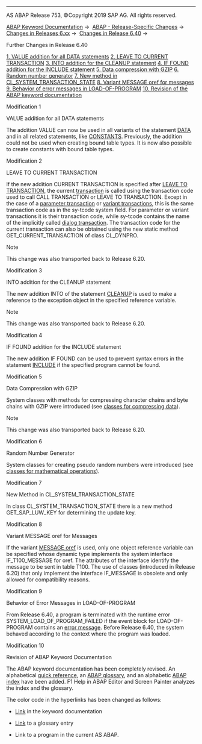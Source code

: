   

* * *

AS ABAP Release 753, ©Copyright 2019 SAP AG. All rights reserved.

[ABAP Keyword Documentation](javascript:call_link\('abenabap.htm'\)) →  [ABAP - Release-Specific Changes](javascript:call_link\('abennews.htm'\)) →  [Changes in Releases 6.xx](javascript:call_link\('abennews-6.htm'\)) →  [Changes in Release 6.40](javascript:call_link\('abennews-640.htm'\)) → 

Further Changes in Release 6.40

[1\. VALUE addition for all DATA statements](#!ABAP_MODIFICATION_1@1@)
[
2\. LEAVE TO CURRENT TRANSACTION](#!ABAP_MODIFICATION_2@2@)
[
3\. INTO addition for the CLEANUP statement](#!ABAP_MODIFICATION_3@3@)
[
4\. IF FOUND addition for the INCLUDE statement](#!ABAP_MODIFICATION_4@4@)
[
5\. Data compression with GZIP](#!ABAP_MODIFICATION_5@5@)
[
6\. Random number generator](#!ABAP_MODIFICATION_6@6@)
[
7\. New method in CL\_SYSTEM\_TRANSACTION\_STATE](#!ABAP_MODIFICATION_7@7@)
[
8\. Variant MESSAGE oref for messages](#!ABAP_MODIFICATION_8@8@)
[
9\. Behavior of error messages in LOAD-OF-PROGRAM](#!ABAP_MODIFICATION_9@9@)
[
10\. Revision of the ABAP keyword documentation](#!ABAP_MODIFICATION_10@10@)

Modification 1

VALUE addition for all DATA statements

The addition VALUE can now be used in all variants of the statement [DATA](javascript:call_link\('abapdata.htm'\)) and in all related statements, like [CONSTANTS](javascript:call_link\('abapconstants.htm'\)). Previously, the addition could not be used when creating bound table types. It is now also possible to create constants with bound table types.

Modification 2

LEAVE TO CURRENT TRANSACTION

If the new addition CURRENT TRANSACTION is specified after [LEAVE TO TRANSACTION,](javascript:call_link\('abapleave_to_transaction.htm'\)) the current [transaction](javascript:call_link\('abentransaction_glosry.htm'\) "Glossary Entry") is called using the transaction code used to call CALL TRANSACTION or LEAVE TO TRANSACTION. Except in the case of a [parameter transaction](javascript:call_link\('abenparameter_transaction_glosry.htm'\) "Glossary Entry") or [variant transactions](javascript:call_link\('abenvariant_transaction_glosry.htm'\) "Glossary Entry"), this is the same transaction code as in the sy-tcode system field. For parameter or variant transactions it is their transaction code, while sy-tcode contains the name of the implicitly called [dialog transaction](javascript:call_link\('abendialog_transaction_glosry.htm'\) "Glossary Entry"). The transaction code for the current transaction can also be obtained using the new static method GET\_CURRENT\_TRANSACTION of class CL\_DYNPRO.

Note

This change was also transported back to Release 6.20.

Modification 3

INTO addition for the CLEANUP statement

The new addition INTO of the statement [CLEANUP](javascript:call_link\('abapcleanup.htm'\)) is used to make a reference to the exception object in the specified reference variable.

Note

This change was also transported back to Release 6.20.

Modification 4

IF FOUND addition for the INCLUDE statement

The new addition IF FOUND can be used to prevent syntax errors in the statement [INCLUDE](javascript:call_link\('abapinclude_prog.htm'\)) if the specified program cannot be found.

Modification 5

Data Compression with GZIP

System classes with methods for compressing character chains and byte chains with GZIP were introduced (see [classes for compressing data](javascript:call_link\('abencl_abap_gzip.htm'\))).

Note

This change was also transported back to Release 6.20.

Modification 6

Random Number Generator

System classes for creating pseudo random numbers were introduced (see [classes for mathematical operations](javascript:call_link\('abencl_abap_math.htm'\))).

Modification 7

New Method in CL\_SYSTEM\_TRANSACTION\_STATE

In class CL\_SYSTEM\_TRANSACTION\_STATE there is a new method GET\_SAP\_LUW\_KEY for determining the update key.

Modification 8

Variant MESSAGE oref for Messages

If the variant [MESSAGE oref](javascript:call_link\('abapmessage_msg.htm'\)) is used, only one object reference variable can be specified whose dynamic type implements the system interface IF\_T100\_MESSAGE for oref. The attributes of the interface identify the message to be sent in table T100. The use of classes (introduced in Release 6.20) that only implement the interface IF\_MESSAGE is obsolete and only allowed for compatibility reasons.

Modification 9

Behavior of Error Messages in LOAD-OF-PROGRAM

From Release 6.40, a program is terminated with the runtime error SYSTEM\_LOAD\_OF\_PROGRAM\_FAILED if the event block for LOAD-OF-PROGRAM contains an [error message](javascript:call_link\('abenerror_message_glosry.htm'\) "Glossary Entry"). Before Release 6.40, the system behaved according to the context where the program was loaded.

Modification 10

Revision of ABAP Keyword Documentation

The ABAP keyword documentation has been completely revised. An alphabetical [quick reference](javascript:call_link\('abenabap_shortref.htm'\)), an [ABAP glossary](javascript:call_link\('abenabap_glossary.htm'\)), and an alphabetic [ABAP index](javascript:call_link\('abenabap_index.htm'\)) have been added. F1 Help in ABAP Editor and Screen Painter analyzes the index and the glossary.

The color code in the hyperlinks has been changed as follows:

-   [Link](javascript:call_link\('abenabap.htm'\)) in the keyword documentation
    
-   [Link](javascript:call_link\('abenabap_glosry.htm'\) "Glossary Entry") to a glossary entry
    
-   Link to a program in the current AS ABAP.